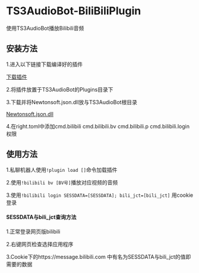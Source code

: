 # TS3AudioBot-BiliBiliPlugin

使用TS3AudioBot播放Bilibili音频



## 安装方法

1.进入以下链接下载编译好的插件

[下载插件](https://github.com/xxmod/TS3AudioBot-BiliBiliPlugin/blob/main/bin/Release/netcoreapp3.1/BilibiliPlugin.dll)

2.将插件放置于TS3AudioBot的Plugins目录下

3.下载并将Newtonsoft.json.dll放与TS3AudioBot根目录

[Newtonsoft.json.dll](https://github.com/xxmod/TS3AudioBot-BiliBiliPlugin/raw/refs/heads/main/bin/Release/netcoreapp3.1/Newtonsoft.Json.dll)

4.在right.toml中添加cmd.bilibili cmd.bilibili.bv cmd.bilibili.p cmd.bilibili.login权限



## 使用方法

1.私聊机器人使用`!plugin load []`命令加载插件

2.使用`!bilibili bv [BV号]`播放对应视频的音频

3.使用`!bilibili login SESSDATA=[SESSDATA]; bili_jct=[bili_jct]` 用cookie登录



#### SESSDATA与bili_jct查询方法

1.正常登录网页版bilibili

2.右键网页检查选择应用程序

3.Cookie下的https://message.bilibili.com 中有名为SESSDATA与bili_jct的值即需要的数据

